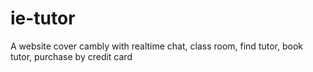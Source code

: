 # ie-tutor
A website cover cambly with realtime chat, class room, find tutor, book tutor, purchase by credit card
